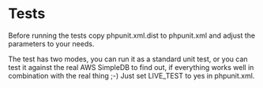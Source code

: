 Tests
=====

Before running the tests copy phpunit.xml.dist to phpunit.xml and adjust the parameters to your needs.

The test has two modes, you can run it as a standard unit test, or you can test it against the real 
AWS SimpleDB to find out, if everything works well in combination with the real thing ;-)
Just set LIVE_TEST to yes in phpunit.xml. 